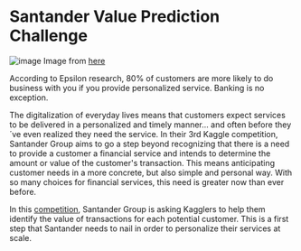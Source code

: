 # Santander Value Prediction Challenge
![image](http://prod-upp-image-read.ft.com/38adfc9e-ba21-11e7-8c12-5661783e5589)
Image from [here](https://www.ft.com/content/5d20900a-ba08-11e7-8c12-5661783e5589)

According to Epsilon research, 80% of customers are more likely to do business with you if you provide personalized service. Banking is no exception.

The digitalization of everyday lives means that customers expect services to be delivered in a personalized and timely manner… and often before they´ve even realized they need the service. In their 3rd Kaggle competition, Santander Group aims to go a step beyond recognizing that there is a need to provide a customer a financial service and intends to determine the amount or value of the customer's transaction. This means anticipating customer needs in a more concrete, but also simple and personal way. With so many choices for financial services, this need is greater now than ever before.

In this [competition](https://www.kaggle.com/c/santander-value-prediction-challenge), Santander Group is asking Kagglers to help them identify the value of transactions for each potential customer. This is a first step that Santander needs to nail in order to personalize their services at scale.
